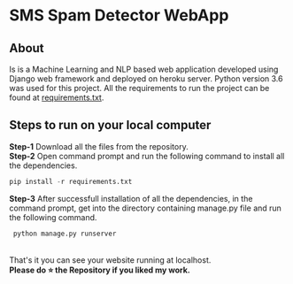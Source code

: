 # SMS Spam Detector WebApp
## About
Is is a Machine Learning and NLP based web application developed using Django web framework and deployed on heroku server. Python version 3.6 was used for this project. All the requirements to run the project can be found at [requirements.txt](https://github.com/venugopalkadamba/SMS-Spam-Detector-WebApp/blob/master/requirements.txt).
## Steps to run on your local computer
**Step-1** Download all the files from the repository.<br>
**Step-2** Open command prompt and run the following command to install all the dependencies.<br>
```python
pip install -r requirements.txt
``` 
**Step-3** After successfull installation of all the dependencies, in the command prompt, get into the directory containing manage.py file and run the following command.<br>
```python
 python manage.py runserver
```
<br>
That's it you can see your website running at localhost.<br>
<b>Please do ⭐ the Repository if you liked my work.</b>
